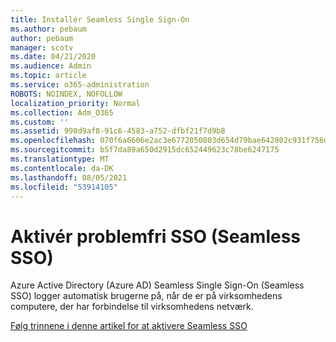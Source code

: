 ```yaml
---
title: Installér Seamless Single Sign-On
ms.author: pebaum
author: pebaum
manager: scotv
ms.date: 04/21/2020
ms.audience: Admin
ms.topic: article
ms.service: o365-administration
ROBOTS: NOINDEX, NOFOLLOW
localization_priority: Normal
ms.collection: Adm_O365
ms.custom: ''
ms.assetid: 998d9af8-91c6-4583-a752-dfbf21f7d9b8
ms.openlocfilehash: 070f6a6606e2ac3e6772050803d654d79bae642802c931f756d1c1ac3421f34d
ms.sourcegitcommit: b5f7da89a650d2915dc652449623c78be6247175
ms.translationtype: MT
ms.contentlocale: da-DK
ms.lasthandoff: 08/05/2021
ms.locfileid: "53914105"
---
```

# <a name="enable-seamless-sso"></a>Aktivér problemfri SSO (Seamless SSO)

Azure Active Directory (Azure AD) Seamless Single Sign-On (Seamless SSO) logger automatisk brugerne på, når de er på virksomhedens computere, der har forbindelse til virksomhedens netværk.
  
[Følg trinnene i denne artikel for at aktivere Seamless SSO](https://docs.microsoft.com/azure/active-directory/connect/active-directory-aadconnect-sso-quick-start)
  

